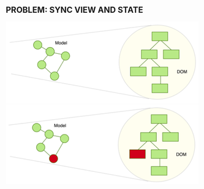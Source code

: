 ## PROBLEM: SYNC VIEW AND STATE

<img src="presentation/slides/react//images/model-dom.png" width="650px"/>
<img src="presentation/slides/react//images/model-dom-update.png" width="650px"/>
